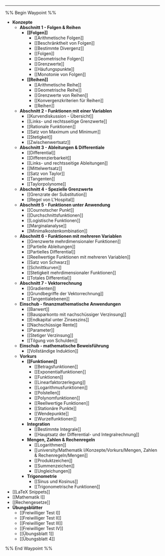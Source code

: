***

%% Begin Waypoint %%
- **Konzepte**
	- **Abschnitt 1 - Folgen & Reihen**
		- **[[Folgen]]**
			- [[Arithmetische Folgen]]
			- [[Beschränktheit von Folgen]]
			- [[Bestimmte Divergenz]]
			- [[Folgen]]
			- [[Geometrische Folgen]]
			- [[Grenzwerte]]
			- [[Häufungspunkte]]
			- [[Monotonie von Folgen]]
		- **[[Reihen]]**
			- [[Arithmetische Reihe]]
			- [[Geometrische Reihe]]
			- [[Grenzwerte von Reihen]]
			- [[Konvergenzkriterien für Reihen]]
			- [[Reihen]]
	- **Abschnitt 2 - Funktionen mit einer Variablen**
		- [[Kurvendiskussion - Übersicht]]
		- [[Links- und rechtsseitige Grenzwerte]]
		- [[Rationale Funktionen]]
		- [[Satz von Maximum und Minimum]]
		- [[Stetigkeit]]
		- [[Zwischenwertsatz]]
	- **Abschnitt 3 - Ableitungen & Differentiale**
		- [[Differential]]
		- [[Differenzierbarkeit]]
		- [[Links- und rechtsseitige Ableitungen]]
		- [[Mittelwertsatz]]
		- [[Satz von Taylor]]
		- [[Tangenten]]
		- [[Taylorpolynome]]
	- **Abschnitt 4 - Spezielle Grenzwerte**
		- [[Grenzrate der Substitution]]
		- [[Regel von L'Hospital]]
	- **Abschnitt 5 - Funktionen unter Anwendung**
		- [[Cournotscher Punkt]]
		- [[Durchschnittsfunktionen]]
		- [[Logistische Funktionen]]
		- [[Marginalanalyse]]
		- [[Minimalkostenkombination]]
	- **Abschnitt 6 - Funktionen mit mehreren Variablen**
		- [[Grenzwerte mehrdimensionaler Funktionen]]
		- [[Partielle Ableitungen]]
		- [[Partielles Differential]]
		- [[Reellwertige Funktionen mit mehreren Variablen]]
		- [[Satz von Schwarz]]
		- [[Schnittkurven]]
		- [[Stetigkeit mehrdimensionaler Funktionen]]
		- [[Totales Differential]]
	- **Abschnitt 7 - Vektorrechnung**
		- [[Gradienten]]
		- [[Grundbegriffe der Vektorrechnung]]
		- [[Tangentialebenen]]
	- **Einschub - finanzmathematische Anwendungen**
		- [[Barwert]]
		- [[Bausparkonto mit nachschüssiger Verzinsung]]
		- [[Endkapital unter Zinseszins]]
		- [[Nachschüssige Rente]]
		- [[Parameter]]
		- [[Stetiger Verzinsung]]
		- [[Tilgung von Schulden]]
	- **Einschub - mathematische Beweisführung**
		- [[Vollständige Induktion]]
	- **Vorkurs**
		- **[[Funktionen]]**
			- [[Betragsfunktionen]]
			- [[Exponentialfunktionen]]
			- [[Funktionen]]
			- [[Linearfaktorzerlegung]]
			- [[Logarithmusfunktionen]]
			- [[Polstellen]]
			- [[Polynomfunktionen]]
			- [[Reellwertige Funktionen]]
			- [[Stationäre Punkte]]
			- [[Wendepunkte]]
			- [[Wurzelfunktionen]]
		- **Integration**
			- [[Bestimmte Integrale]]
			- [[Hauptsatz der Differential- und Integralrechnung]]
		- **Mengen, Zahlen & Rechenregeln**
			- [[Logarithmen]]
			- [[university/Mathematik I/Konzepte/Vorkurs/Mengen, Zahlen & Rechenregeln/Mengen]]
			- [[Produktzeichen]]
			- [[Summenzeichen]]
			- [[Ungleichungen]]
		- **Trigonometrie**
			- [[Sinus und Kosinus]]
			- [[Trigonometrische Funktionen]]
- [[LaTeX Snippets]]
- [[Mathematik I]]
- [[Rechengesetze]]
- **Übungsblätter**
	- [[Freiwilliger Test I]]
	- [[Freiwilliger Test II]]
	- [[Freiwilliger Test III]]
	- [[Freiwilliger Test IV]]
	- [[Übungsblatt 1]]
	- [[Übungsblatt 4]]

%% End Waypoint %%
